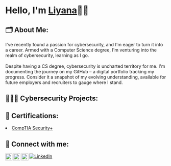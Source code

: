 <h1>Hello, I'm <a href="https://github.com/liyanahazizun">Liyana</a>👋🏼</h1>

<h2>🗂️ About Me:</a></h2>
I've recently found a passion for cybersecurity, and I'm eager to turn it into a career. Armed with a Computer Science degree, I'm venturing into the realm of cybersecurity, learning as I go.
<br />
<br />
Despite having a CS degree, cybersecurity is uncharted territory for me. I'm documenting the journey on my GitHub – a digital portfolio tracking my progress. Consider it a snapshot of my evolving understanding, available for future employers and recruiters to gauge where I stand.

<h2>👩🏻‍💻 Cybersecurity Projects:</a></h2>

<h2>📄 Certifications:</a></h2>
<li><a href="https://www.credly.com/badges/0b26182f-7385-42bf-9ec2-c075b82c065e/public_url">CompTIA Security+</a></li>

<h2> 🔗 Connect with me:</h2>

[![LinkedIn](https://i.stack.imgur.com/gVE0j.png)](https://www.linkedin.com/in/nur-liyana-madihah-hazizun-7554b8201/)
<a href="https://www.linkedin.com/in/nur-liyana-madihah-hazizun-7554b8201/" target="_blank" rel="noopener noreferrer"><img align="left" width="22px" src="https://i.stack.imgur.com/gVE0j.png" alt="linkedin"></a>
[<img align="left" width="22px" src="https://i.stack.imgur.com/gVE0j.png" alt="linkedin" target="_blank" rel="noopener noreferrer" />][linkedin]
[<img align="left" width="22px" img src="https://img.icons8.com/color/48/gmail-new.png" alt="email" />][email]

[linkedin]: https://www.linkedin.com/in/nur-liyana-madihah-hazizun-7554b8201/
[email]: mailto:myemailaddress@gmail.com
